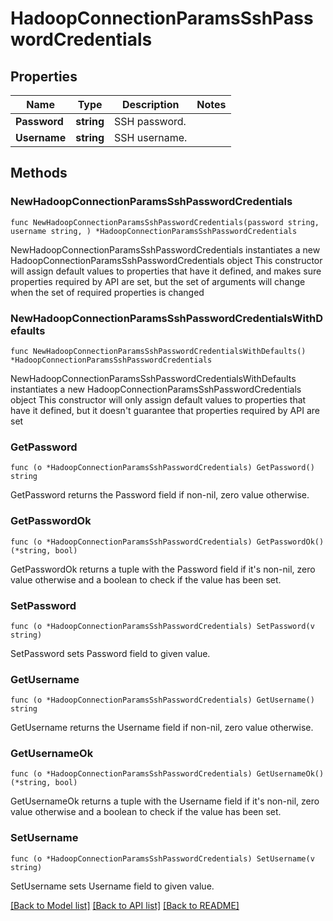 # HadoopConnectionParamsSshPasswordCredentials

## Properties

Name | Type | Description | Notes
------------ | ------------- | ------------- | -------------
**Password** | **string** | SSH password. | 
**Username** | **string** | SSH username. | 

## Methods

### NewHadoopConnectionParamsSshPasswordCredentials

`func NewHadoopConnectionParamsSshPasswordCredentials(password string, username string, ) *HadoopConnectionParamsSshPasswordCredentials`

NewHadoopConnectionParamsSshPasswordCredentials instantiates a new HadoopConnectionParamsSshPasswordCredentials object
This constructor will assign default values to properties that have it defined,
and makes sure properties required by API are set, but the set of arguments
will change when the set of required properties is changed

### NewHadoopConnectionParamsSshPasswordCredentialsWithDefaults

`func NewHadoopConnectionParamsSshPasswordCredentialsWithDefaults() *HadoopConnectionParamsSshPasswordCredentials`

NewHadoopConnectionParamsSshPasswordCredentialsWithDefaults instantiates a new HadoopConnectionParamsSshPasswordCredentials object
This constructor will only assign default values to properties that have it defined,
but it doesn't guarantee that properties required by API are set

### GetPassword

`func (o *HadoopConnectionParamsSshPasswordCredentials) GetPassword() string`

GetPassword returns the Password field if non-nil, zero value otherwise.

### GetPasswordOk

`func (o *HadoopConnectionParamsSshPasswordCredentials) GetPasswordOk() (*string, bool)`

GetPasswordOk returns a tuple with the Password field if it's non-nil, zero value otherwise
and a boolean to check if the value has been set.

### SetPassword

`func (o *HadoopConnectionParamsSshPasswordCredentials) SetPassword(v string)`

SetPassword sets Password field to given value.


### GetUsername

`func (o *HadoopConnectionParamsSshPasswordCredentials) GetUsername() string`

GetUsername returns the Username field if non-nil, zero value otherwise.

### GetUsernameOk

`func (o *HadoopConnectionParamsSshPasswordCredentials) GetUsernameOk() (*string, bool)`

GetUsernameOk returns a tuple with the Username field if it's non-nil, zero value otherwise
and a boolean to check if the value has been set.

### SetUsername

`func (o *HadoopConnectionParamsSshPasswordCredentials) SetUsername(v string)`

SetUsername sets Username field to given value.



[[Back to Model list]](../README.md#documentation-for-models) [[Back to API list]](../README.md#documentation-for-api-endpoints) [[Back to README]](../README.md)


